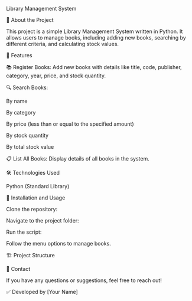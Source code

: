 Library Management System

📖 About the Project

This project is a simple Library Management System written in Python. It allows users to manage books, including adding new books, searching by different criteria, and calculating stock values.

🚀 Features

📚 Register Books: Add new books with details like title, code, publisher, category, year, price, and stock quantity.

🔍 Search Books:

By name

By category

By price (less than or equal to the specified amount)

By stock quantity

By total stock value

📋 List All Books: Display details of all books in the system.

🛠 Technologies Used

Python (Standard Library)

📌 Installation and Usage

Clone the repository:

Navigate to the project folder:

Run the script:

Follow the menu options to manage books.

🏗 Project Structure

📧 Contact

If you have any questions or suggestions, feel free to reach out!

✅ Developed by [Your Name]

